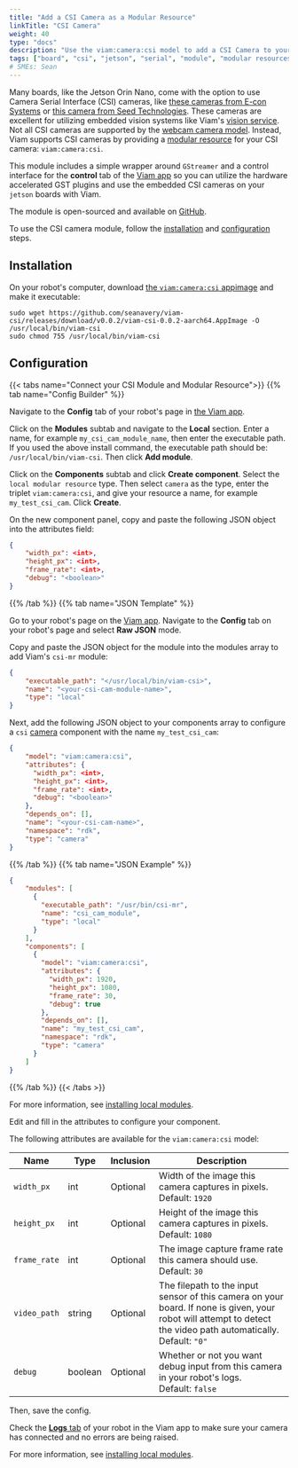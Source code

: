 ```yaml
---
title: "Add a CSI Camera as a Modular Resource"
linkTitle: "CSI Camera"
weight: 40
type: "docs"
description: "Use the viam:camera:csi model to add a CSI Camera to your robot."
tags: ["board", "csi", "jetson", "serial", "module", "modular resources", "Python", "python SDK", "nvidia", "jetson orin", "jetson orin nano", "nano", "camera"]
# SMEs: Sean
---
```


Many boards, like the Jetson Orin Nano, come with the option to use Camera Serial Interface (CSI) cameras, like [these cameras from E-con Systems](https://www.e-consystems.com/nvidia-jetson-agx-orin-cameras.asp) or [this camera from Seed Technologies](https://www.digikey.com/en/products/detail/seeed-technology-co.,-ltd/114992263/12396924).
These cameras are excellent for utilizing embedded vision systems like Viam's [vision service](/services/vision/).
Not all CSI cameras are supported by the [webcam camera model](/components/camera/webcam/).
Instead, Viam supports CSI cameras by providing a [modular resource](/extend/modular-resources/) for your CSI camera: `viam:camera:csi`.

This module includes a simple wrapper around `GStreamer` and a control interface for the **control** tab of the [Viam app](https://app.viam.com) so you can utilize the hardware accelerated GST plugins and use the embedded CSI cameras on your `jetson` boards with Viam.

The module is open-sourced and available on [GitHub](https://github.com/seanavery/viam-csi).

To use the CSI camera module, follow the [installation](#installation) and [configuration](#configuration) steps.

## Installation

On your robot's computer, download [the `viam:camera:csi` appimage](https://github.com/seanavery/viam-csi) and make it executable:

``` {class="command-line" data-prompt="$"}
sudo wget https://github.com/seanavery/viam-csi/releases/download/v0.0.2/viam-csi-0.0.2-aarch64.AppImage -O /usr/local/bin/viam-csi
sudo chmod 755 /usr/local/bin/viam-csi
```

## Configuration

{{< tabs name="Connect your CSI Module and Modular Resource">}}
{{% tab name="Config Builder" %}}

Navigate to the **Config** tab of your robot's page in [the Viam app](https://app.viam.com).

Click on the **Modules** subtab and navigate to the **Local** section.
Enter a name, for example `my_csi_cam_module_name`, then enter the executable path.
If you used the above install command, the executable path should be: `/usr/local/bin/viam-csi`.
Then click **Add module**.

Click on the **Components** subtab and click **Create component**.
Select the `local modular resource` type.
Then select `camera` as the type, enter the triplet `viam:camera:csi`, and give your resource a name, for example `my_test_csi_cam`.
Click **Create**.

On the new component panel, copy and paste the following JSON object into the attributes field:

```json
{
    "width_px": <int>,
    "height_px": <int>,
    "frame_rate": <int>,
    "debug": "<boolean>"
}
```

{{% /tab %}}
{{% tab name="JSON Template" %}}

Go to your robot's page on the [Viam app](https://app.viam.com/).
Navigate to the **Config** tab on your robot's page and select **Raw JSON** mode.

Copy and paste the JSON object for the module into the modules array to add Viam's `csi-mr` module:

```json
{
    "executable_path": "</usr/local/bin/viam-csi>",
    "name": "<your-csi-cam-module-name>",
    "type": "local"
}
```

Next, add the following JSON object to your components array to configure a `csi` [camera](/components/camera/) component with the name `my_test_csi_cam`:

```json {class="line-numbers linkable-line-numbers"}
{
    "model": "viam:camera:csi",
    "attributes": {
      "width_px": <int>,
      "height_px": <int>,
      "frame_rate": <int>,
      "debug": "<boolean>"
    },
    "depends_on": [],
    "name": "<your-csi-cam-name>",
    "namespace": "rdk",
    "type": "camera"
}
```

{{% /tab %}}
{{% tab name="JSON Example" %}}

```json {class="line-numbers linkable-line-numbers"}
{
    "modules": [
      {
        "executable_path": "/usr/bin/csi-mr",
        "name": "csi_cam_module",
        "type": "local"
      }
    ],
    "components": [
      {
        "model": "viam:camera:csi",
        "attributes": {
          "width_px": 1920,
          "height_px": 1080,
          "frame_rate": 30,
          "debug": true
        },
        "depends_on": [],
        "name": "my_test_csi_cam",
        "namespace": "rdk",
        "type": "camera"
      }
    ]
}
```

{{% /tab %}}
{{< /tabs >}}

For more information, see [installing local modules](/extend/modular-resources/configure/#local-modules).

Edit and fill in the attributes to configure your component.

The following attributes are available for the `viam:camera:csi` model:

| Name | Type | Inclusion | Description |
| ---- | ---- | --------- | ----------- |
| `width_px` | int | Optional | Width of the image this camera captures in pixels. <br> Default: `1920` |
| `height_px` | int | Optional | Height of the image this camera captures in pixels. <br> Default: `1080` |
| `frame_rate` | int | Optional | The image capture frame rate this camera should use. <br> Default: `30` |
| `video_path` | string | Optional | The filepath to the input sensor of this camera on your board. If none is given, your robot will attempt to detect the video path automatically. <br> Default: `"0"` </br>  |
| `debug` | boolean | Optional | Whether or not you want debug input from this camera in your robot's logs. <br> Default: `false` |

Then, save the config.

Check the [**Logs** tab](/program/debug/) of your robot in the Viam app to make sure your camera has connected and no errors are being raised.

For more information, see [installing local modules](/extend/modular-resources/configure/#local-modules).
